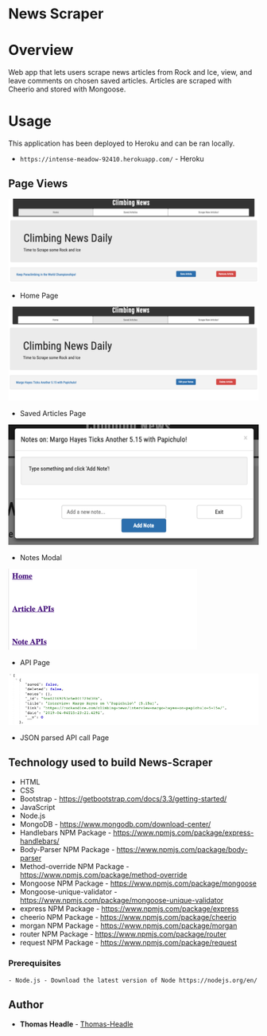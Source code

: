 # News Scraper

# Overview

Web app that lets users scrape news articles from Rock and Ice, view, and leave comments on chosen saved articles. Articles are scraped with Cheerio and stored with Mongoose.

# Usage

This application has been deployed to Heroku and can be ran locally.

* `https://intense-meadow-92410.herokuapp.com/` - Heroku

## Page Views

![Screen shot](public/images/home.png)
- Home Page

![Screen shot](public/images/saved.png)
- Saved Articles Page

![Screen shot](public/images/notes.png)
- Notes Modal

![Screen shot](public/images/api.png)
- API Page

![Screen shot](public/images/json.png)
- JSON parsed API call Page

## Technology used to build News-Scraper

- HTML
- CSS
- Bootstrap - https://getbootstrap.com/docs/3.3/getting-started/
- JavaScript
- Node.js
- MongoDB - https://www.mongodb.com/download-center/
- Handlebars NPM Package - https://www.npmjs.com/package/express-handlebars/
- Body-Parser NPM Package - https://www.npmjs.com/package/body-parser 
- Method-override NPM Package - https://www.npmjs.com/package/method-override
- Mongoose NPM Package - https://www.npmjs.com/package/mongoose
- Mongoose-unique-validator - https://www.npmjs.com/package/mongoose-unique-validator
- express NPM Package - https://www.npmjs.com/package/express
- cheerio NPM Package - https://www.npmjs.com/package/cheerio
- morgan NPM Package - https://www.npmjs.com/package/morgan
- router NPM Package - https://www.npmjs.com/package/router
- request NPM Package - https://www.npmjs.com/package/request

### Prerequisites

```
- Node.js - Download the latest version of Node https://nodejs.org/en/
```


## Author

* **Thomas Headle** - [Thomas-Headle](https://github.com/TGHeadle1371/news-scraper)